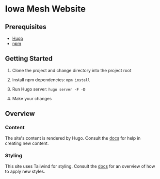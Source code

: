 # Iowa Mesh Website

## Prerequisites

- [Hugo](https://gohugo.io/installation/)
- [npm](https://docs.npmjs.com/downloading-and-installing-node-js-and-npm)

## Getting Started

1. Clone the project and change directory into the project root

2. Install npm dependencies: `npm install`

3. Run Hugo server: `hugo server -F -D`

4. Make your changes

## Overview

### Content

The site's content is rendered by Hugo.
Consult the [docs](https://gohugo.io/getting-started/directory-structure/) for help in creating new content.

### Styling

This site uses Tailwind for styling.
Consult the [docs](https://tailwindcss.com/docs/styling-with-utility-classes) for an overview of how to apply new styles.
